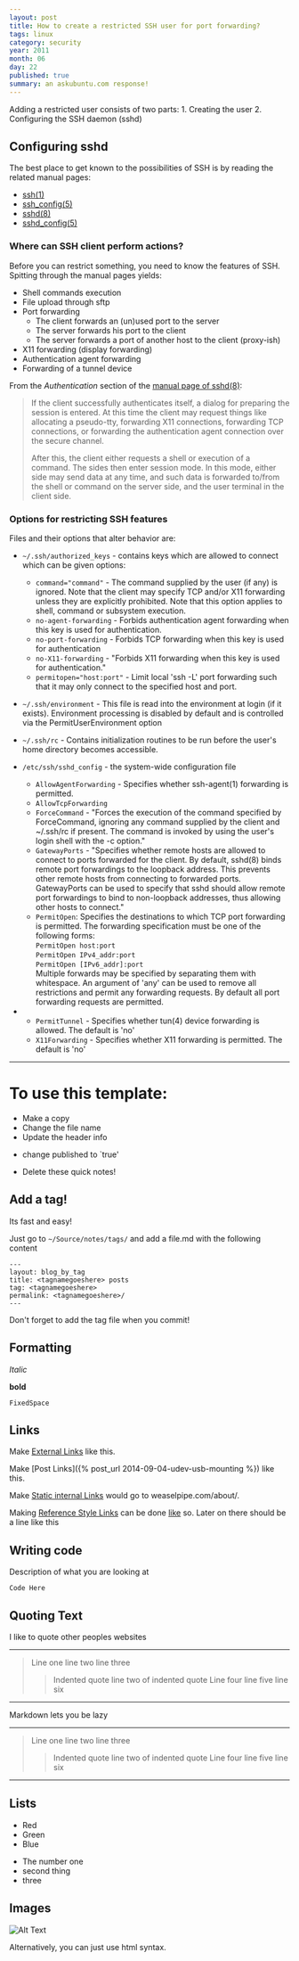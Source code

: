 ```yaml
---
layout: post
title: How to create a restricted SSH user for port forwarding?
tags: linux
category: security
year: 2011
month: 06
day: 22
published: true
summary: an askubuntu.com response!
---
```


Adding a restricted user consists of two parts: 1. Creating the user 2. Configuring the SSH daemon (sshd)

## Configuring sshd

The best place to get known to the possibilities of SSH is by reading the related manual pages:

 * [ssh(1)](http://manpages.ubuntu.com/manpages/natty/en/man1/ssh.1.html)
 * [ssh_config(5)](http://manpages.ubuntu.com/manpages/natty/en/man5/ssh_config.5.html)
 * [sshd(8)](http://manpages.ubuntu.com/manpages/natty/en/man8/sshd.8.html)
 * [sshd_config(5)](http://manpages.ubuntu.com/manpages/natty/en/man5/sshd_config.5.html)

### Where can SSH client perform actions?

Before you can restrict something, you need to know the features of SSH. Spitting through the manual pages yields:

 * Shell commands execution
 * File upload through sftp
 * Port forwarding
   * The client forwards an (un)used port to the server
   * The server forwards his port to the client
   * The server forwards a port of another host to the client (proxy-ish)
 * X11 forwarding (display forwarding)
 * Authentication agent forwarding
 * Forwarding of a tunnel device

From the _Authentication_ section of the [manual page of sshd(8)](http://manpages.ubuntu.com/manpages/natty/en/man8/sshd.8.html):

> If the client successfully authenticates itself, a dialog for preparing the session is entered.
> At this time the client may request things like allocating a pseudo-tty, forwarding X11 connections, forwarding TCP connections, or forwarding the authentication agent connection over the secure channel.
>
> After this, the client either requests a shell or execution of a command. 
> The sides then enter session mode. 
> In this mode, either side may send data at any time, and such data is forwarded to/from the shell or command on the server side, and the user terminal in the client side.

### Options for restricting SSH features

Files and their options that alter behavior are:

 * ``~/.ssh/authorized_keys`` - contains keys which are allowed to connect which can be given options:
   * ``command="command"`` - The command supplied by the user (if any) is ignored. Note that the client may specify TCP and/or X11 forwarding unless they are explicitly prohibited. Note that this option applies to shell, command or subsystem execution.
   * ``no-agent-forwarding`` - Forbids authentication agent forwarding when this key is used for authentication.
   * ``no-port-forwarding`` - Forbids TCP forwarding when this key is used for authentication
   * ``no-X11-forwarding`` - "Forbids X11 forwarding when this key is used for authentication."
   * ``permitopen="host:port"`` - Limit local 'ssh -L' port forwarding such that it may only connect to the specified host and port.
 * ``~/.ssh/environment`` - This file is read into the environment at login (if it exists). Environment processing is disabled by default and is controlled via the PermitUserEnvironment option
 * ``~/.ssh/rc`` - Contains initialization routines to be run before the user's home directory becomes accessible.
 * ``/etc/ssh/sshd_config`` - the system-wide configuration file
   * ``AllowAgentForwarding`` - Specifies whether ssh-agent(1) forwarding is permitted.
   * ``AllowTcpForwarding``
   * ``ForceCommand`` - "Forces the execution of the command specified by ForceCommand, ignoring any command supplied by the client and ~/.ssh/rc if present. The command is invoked by using the user's login shell with the -c option."
   * ``GatewayPorts`` - "Specifies whether remote hosts are allowed to connect to ports forwarded for the client. By default, sshd(8) binds remote port forwardings to the loopback address. This prevents other remote hosts from connecting to forwarded ports. GatewayPorts can be used to specify that sshd should allow remote port forwardings to bind to non-loopback addresses, thus allowing other hosts to connect."
   * ``PermitOpen``: Specifies the destinations to which TCP port forwarding is permitted. The forwarding specification must be one of the following forms: <br/>
     ``PermitOpen host:port`` <br/>
     ``PermitOpen IPv4_addr:port`` <br/>
     ``PermitOpen [IPv6_addr]:port`` <br/>
     Multiple forwards may be specified by separating them with whitespace. An argument of 'any' can be used to remove all restrictions and permit any forwarding requests. By default all port forwarding requests are permitted.

 * 
   * ``PermitTunnel`` - Specifies whether tun(4) device forwarding is allowed. The default is 'no'
   * ``X11Forwarding`` - Specifies whether X11 forwarding is permitted. The default is 'no'

----------------------------------------

To use this template:
=====================

 - Make a copy
 - Change the file name
 - Update the header info
  * change published to `true'
 - Delete these quick notes!

Add a tag!
----------

Its fast and easy!

Just go to `~/Source/notes/tags/` and add a file.md with the following content

    ---
    layout: blog_by_tag
    title: <tagnamegoeshere> posts
    tag: <tagnamegoeshere>
    permalink: <tagnamegoeshere>/
    ---

Don't forget to add the tag file when you commit!

Formatting
----------

_Italic_

**bold**

`FixedSpace`

Links
-----

Make [External Links](www.google.com) like this.

Make [Post Links]({% post_url 2014-09-04-udev-usb-mounting %}) like this.

Make [Static internal Links](/about/) would go to weaselpipe.com/about/.

Making [Reference Style Links][google] can be done [like][yahoo] so. Later on there should be a line like this

[google]: http://www.google.com/ "This is google"
[yahoo]: http://www.yahoo.com/ "Yahoo"


Writing code
------------

Description of what you are looking at

``` 
Code Here
```

Quoting Text
------------

I like to quote other peoples websites

-----------------------------
> Line one
> line two
> line three
> > Indented quote
> > line two of indented quote
> Line four
> line five
> line six
-----------------------------


Markdown lets you be lazy

-----------------------------
> Line one
line two
line three
> > Indented quote
> > line two of indented quote
Line four
line five
> line six
-----------------------------


Lists
-----

 * Red
 * Green
 * Blue

 - The number one
 - second thing
 - three


Images
------

![Alt Text](/path/to/image.jpg "optional title")

Alternatively, you can just use html syntax.
